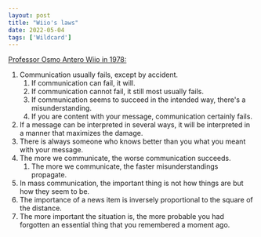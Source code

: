 ```yaml
---
layout: post
title: "Wiio's laws"
date: 2022-05-04
tags: ['Wildcard']
---
```

[Professor Osmo Antero Wiio in 1978:](https://en.wikipedia.org/wiki/Wiio%27s_laws)

1. Communication usually fails, except by accident.
    1. If communication can fail, it will.
    2. If communication cannot fail, it still most usually fails.
    3. If communication seems to succeed in the intended way, there's a misunderstanding.
    4. If you are content with your message, communication certainly fails.
2. If a message can be interpreted in several ways, it will be interpreted in a manner that maximizes the damage.
3. There is always someone who knows better than you what you meant with your message.
4. The more we communicate, the worse communication succeeds.
    1. The more we communicate, the faster misunderstandings propagate.
5. In mass communication, the important thing is not how things are but how they seem to be.
6. The importance of a news item is inversely proportional to the square of the distance.
7. The more important the situation is, the more probable you had forgotten an essential thing that you remembered a moment ago.
